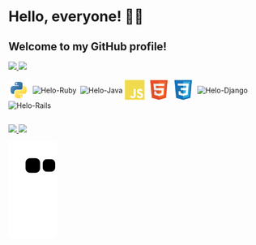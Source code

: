 # Hello, everyone! 🤙🏾 

## Welcome to my GitHub profile!

<div>
  <a href="https://github.com/heloisaldanha">
    <img height="180em" src="https://github-readme-stats.vercel.app/api?username=heloisaldanha&show_icons=true&theme=dracula&include_all_commits=true&count_private=true"/>
    <img height="180em" src="https://github-readme-stats.vercel.app/api/top-langs/?username=heloisaldanha&layout=compact&langs_count=16&theme=dracula"/>
  </a>
</div>


<div style="display: inline_block"><br>
  <img align="center" alt="Helo-Python" height="40" width="40" src="https://raw.githubusercontent.com/devicons/devicon/master/icons/python/python-original.svg">&nbsp
  <img align="center" alt="Helo-Ruby" height="40" width="40" src="https://upload.wikimedia.org/wikipedia/commons/thumb/7/73/Ruby_logo.svg/1024px-Ruby_logo.svg.png">&nbsp
  <img align="center" alt="Helo-Java" height="40" width="40" src="https://brandslogos.com/wp-content/uploads/thumbs/java-logo-vector-2.svg">
  <img align="center" alt="Helo-Js" height="40" width="40" src="https://raw.githubusercontent.com/devicons/devicon/master/icons/javascript/javascript-plain.svg">&nbsp
  <img align="center" alt="Helo-HTML" height="40" width="40" src="https://raw.githubusercontent.com/devicons/devicon/master/icons/html5/html5-original.svg">&nbsp
  <img align="center" alt="Helo-CSS" height="40" width="40" src="https://raw.githubusercontent.com/devicons/devicon/master/icons/css3/css3-original.svg">&nbsp
  <img align="center" alt="Helo-Django" height="40" width="70" src="https://static.djangoproject.com/img/logos/django-logo-negative.png">&nbsp
  <img align="center" alt="Helo-Rails" height="40" width="70" src="https://upload.wikimedia.org/wikipedia/commons/thumb/6/62/Ruby_On_Rails_Logo.svg/1280px-Ruby_On_Rails_Logo.svg.png">

</div>
  
  
  ##
  ##
 
<div>

  <a href = "mailto: heloisa.saldanha@gmail.com">
    <img src="https://img.shields.io/badge/-Gmail-%23EA4335?style=for-the-badge&logo=gmail&logoColor=white" target="_blank">
  </a>
  <a href="https://www.linkedin.com/in/heloisasaldanha/" target="_blank">
    <img src="https://img.shields.io/badge/-LinkedIn-%230077B5?style=for-the-badge&logo=linkedin&logoColor=white" target="_blank">
  </a> 

 
  ![Snake animation](https://github.com/rafaballerini/rafaballerini/blob/output/github-contribution-grid-snake.svg)

</div>
